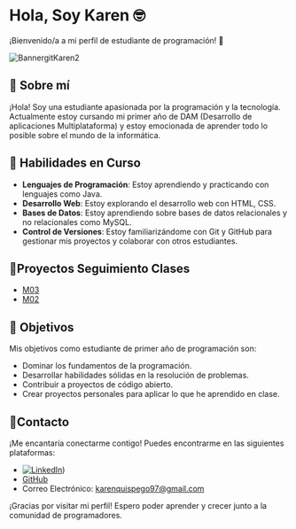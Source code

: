 # Hola, Soy Karen :nerd_face:	

¡Bienvenido/a a mi perfil de estudiante de programación! :robot:	

![BannergitKaren2](https://github.com/karenquispe9/karenquispe9/assets/152276117/249ed5cf-ca15-4383-b6df-4b58e80d9fd7)

## :call_me_hand:	Sobre mí

¡Hola! Soy una estudiante apasionada por la programación y la tecnología. Actualmente estoy cursando mi primer año de DAM (Desarrollo de aplicaciones Multiplataforma) y estoy emocionada de aprender todo lo posible sobre el mundo de la informática.

## :mechanical_arm: Habilidades en Curso

- **Lenguajes de Programación**: Estoy aprendiendo y practicando con lenguajes como Java.
- **Desarrollo Web**: Estoy explorando el desarrollo web con HTML, CSS.
- **Bases de Datos**: Estoy aprendiendo sobre bases de datos relacionales y no relacionales como MySQL.
- **Control de Versiones**: Estoy familiarizándome con Git y GitHub para gestionar mis proyectos y colaborar con otros estudiantes.

## :file_folder:Proyectos Seguimiento Clases

- [M03]([enlace_al_proyecto_1](https://github.com/karenquispe9/M03_UF2)) 
- [M02]([enlace_al_proyecto_2](https://github.com/karenquispe9/BBDD-M02-UF2))

## :rocket:	Objetivos

Mis objetivos como estudiante de primer año de programación son:

- Dominar los fundamentos de la programación.
- Desarrollar habilidades sólidas en la resolución de problemas.
- Contribuir a proyectos de código abierto.
- Crear proyectos personales para aplicar lo que he aprendido en clase.

## :bell:Contacto

¡Me encantaría conectarme contigo! Puedes encontrarme en las siguientes plataformas:

- [![LinkedIn](https://img.shields.io/badge/LinkedIn-Brais_Moure-0077B5?style=for-the-badge&logo=linkedin&logoColor=white&labelColor=101010)](https://www.linkedin.com/in/karen-quispe-gonzales-ab56942b3/))
- [GitHub](https://github.com/karenquispe9)
- Correo Electrónico: karenquispego97@gmail.com

¡Gracias por visitar mi perfil! Espero poder aprender y crecer junto a la comunidad de programadores.
